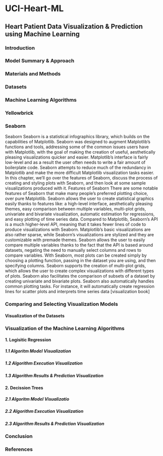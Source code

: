 # UCI-Heart-ML


## Heart Patient Data Visualization &amp; Prediction using Machine Learning

### Introduction




### Model Summary & Approach



###  Materials and Methods


### Datasets


### Machine Learning Algorithms 



### Yellowbrick 



###  Seaborn 

Seaborn
Seaborn is a statistical infographics library, which builds on the capabilities of Matplotlib. Seaborn
was designed to augment Matplotlib’s functions and tools, addressing some of the common issues
users have with Matplotlib, with the goal of making the creation of useful, aesthetically pleasing
visualizations quicker and easier.
Matplotlib’s interface is fairly low-level and as a result the user often needs to write a fair amount
of boilerplate code. Seaborn attempts to reduce much of the redundancy in Matplotlib and make the
more difficult Matplotlib visualization tasks easier.
In this chapter, we’ll go over the features of Seaborn, discuss the process of creating and styling plots
with Seaborn, and then look at some sample visualizations produced with it.
Features of Seaborn
There are some notable features of Seaborn that make many people’s preferred plotting choice, over
pure Matplotlib. Seaborn allows the user to create statistical graphics easily thanks to features like:
a high-level interface, aesthetically pleasing themes, easy comparison between multiple variables,
multi-plot grids, univariate and bivariate visualization, automatic estimation for regressions, and
easy plotting of time series data.
Compared to Matplotlib, Seaborn’s API is a much higher-level API, meaning that it takes fewer
lines of code to produce visualizations with Seaborn. Matplotlib’s basic visualizations are also rather
sparse, while Seaborn’s visualizations are stylized and they are customizable with premade themes.
Seaborn allows the user to easily compare multiple variables thanks to the fact that the API is based
around datasets, negating the need to manually select columns and rows to compare variables. With
Seaborn, most plots can be created simply by choosing a plotting function, passing in the dataset
you are using, and then specifying columns.
Seaborn supports the creation of multi-plot grids, which allows the user to create complex visualizations with different types of plots. Seaborn also facilitates the comparison of subsets of a dataset by
creating univariate and bivariate plots.
Seaborn also automatically handles common plotting tasks. For instance, it will automatically create
regression lines for scatter plots and interprets time series data
[visualization book]


### Comparing and Selecting Visualization Models




#### Visualization of the Datasets




### Visualization of the Machine Learning Algorithms


#### 1. Logisitic Regression

##### 1.1 Algoritm Model Visualization

##### 1.2 Algorithm Execution Visualization 

##### 1.3 Algorithm Results & Prediction Visualization

#### 2. Decission Trees 

#####  2.1 Algoritm Model Visualizatio

##### 2.2 Algorithm Execution Visualization 

##### 2.3 Algorithm Results & Prediction Visualization






### Conclusion


### References 